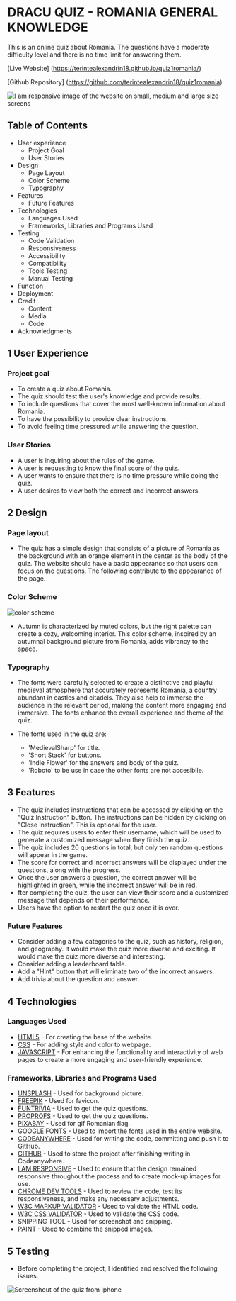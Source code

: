 # DRACU QUIZ - ROMANIA GENERAL KNOWLEDGE

This is an online quiz about Romania. The questions have a moderate difficulty level and there is no time limit for answering them.

[Live Website] (<https://terintealexandrin18.github.io/quiz1romania/>)

[Github Repository] (<https://github.com/terintealexandrin18/quiz1romania>)

![I am responsive image of the website on small, medium and large size screens](assets/images/readme/iamresponsive.png)

## Table of Contents

- User experience
  - Project Goal
  - User Stories
- Design
  - Page Layout
  - Color Scheme
  - Typography
- Features
  - Future Features
- Technologies
  - Languages Used
  - Frameworks, Libraries and Programs Used
- Testing
  - Code Validation
  - Responsiveness
  - Accessibility
  - Compatibility
  - Tools Testing
  - Manual Testing
- Function
- Deployment
- Credit
  - Content
  - Media
  - Code
- Acknowledgments

## 1 User Experience

### Project goal

- To create a quiz about Romania.
- The quiz should test the user's knowledge and provide results.
- To include questions that cover the most well-known information about Romania.
- To have the possibility to provide clear instructions.
- To avoid feeling time pressured while answering the question.
  
### User Stories

- A user is inquiring about the rules of the game.
- A user is requesting to know the final score of the quiz.
- A user wants to ensure that there is no time pressure while doing the quiz.
- A user desires to view both the correct and incorrect answers.

## 2 Design

### Page layout

- The quiz has a simple design that consists of a picture of Romania as the background with an orange element in the center as the body of the quiz. The website should have a basic appearance so that users can focus on the questions. The following contribute to the appearance of the page.

### Color Scheme

![color scheme](assets/images/readme/colors.png)

- Autumn is characterized by muted colors, but the right palette can create a cozy, welcoming interior. This color scheme, inspired by an autumnal background picture from Romania, adds vibrancy to the space.

### Typography

- The fonts were carefully selected to create a distinctive and playful medieval atmosphere that accurately represents Romania, a country abundant in castles and citadels. They also help to immerse the audience in the relevant period, making the content more engaging and immersive. The fonts enhance the overall experience and theme of the quiz.

- The fonts used in the quiz are:
  - 'MedievalSharp' for title.
  - 'Short Stack' for buttons.
  - 'Indie Flower' for the answers and body of the quiz.
  - 'Roboto' to be use in case the other fonts are not accesibile.

## 3 Features

- The quiz includes instructions that can be accessed by clicking on the "Quiz Instruction" button. The instructions can be hidden by clicking on "Close Instruction". This is optional for the user.
- The quiz requires users to enter their username, which will be used to generate a customized message when they finish the quiz.
- The quiz includes 20 questions in total, but only ten random questions will appear in the game.
- The score for correct and incorrect answers will be displayed under the questions, along with the progress.
- Once the user answers a question, the correct answer will be highlighted in green, while the incorrect answer will be in red.
- fter completing the quiz, the user can view their score and a customized message that depends on their performance.
- Users have the option to restart the quiz once it is over.

### Future Features

- Consider adding a few categories to the quiz, such as history, religion, and geography. It would make the quiz more diverse and exciting. It would make the quiz more diverse and interesting.
- Consider adding a leaderboard table.
- Add a "Hint" button that will eliminate two of the incorrect answers.
- Add trivia about the question and answer.

## 4 Technologies

### Languages Used

- [HTML5](https://en.wikipedia.org/wiki/HTML5) - For creating the base of the website.
- [CSS](https://en.wikipedia.org/wiki/CSS) - For adding style and color to webpage.
- [JAVASCRIPT](https://en.wikipedia.org/wiki/JavaScript) - For enhancing the functionality and interactivity of web pages to create a more engaging and user-friendly experience.

### Frameworks, Libraries and Programs Used

- [UNSPLASH](https://unsplash.com/) - Used for background picture.
- [FREEPIK](https://www.freepik.com/) - Used for favicon.
- [FUNTRIVIA](https://www.funtrivia.com/) - Used to get the quiz questions.
- [PROPROFS](https://www.proprofs.com/) - Used to get the quiz questions.
- [PIXABAY](https://pixabay.com/) - Used for gif Romanian flag.
- [GOOGLE FONTS](https://fonts.google.com/) - Used to import the fonts used in the entire website.
- [CODEANYWHERE](https://codeanywhere.com/) - Used for writing the code, committing and push it to GitHub.
- [GITHUB](https://github.com/) - Used to store the project after finishing writing in Codeanywhere.
- [I AM RESPONSIVE](https://ui.dev/amiresponsive) - Used to ensure that the design remained responsive throughout the process and to create mock-up images for use.
- [CHROME DEV TOOLS](https://developer.chrome.com/docs/devtools/) - Used to review the code, test its responsiveness, and make any necessary adjustments.
- [W3C MARKUP VALIDATOR](https://validator.w3.org/) - Used to validate the HTML code.
- [W3C CSS VALIDATOR](https://jigsaw.w3.org/css-validator/) - Used to validate the CSS code.
- SNIPPING TOOL - Used for screenshot and snipping.
- PAINT - Used to combine the snipped images.

## 5 Testing

- Before completing the project, I identified and resolved the following issues.

![Screenshout of the quiz from Iphone](assets/images/readme/ios1.jpg)
